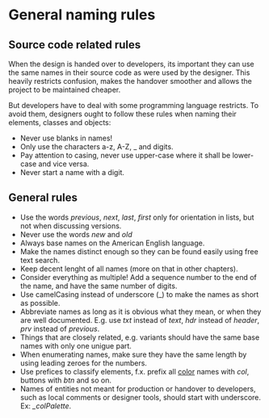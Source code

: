 # General naming rules

## Source code related rules

When the design is handed over to developers, its important they can use the same names in their source code
as were used by the designer. This heavily restricts confusion, makes the handover smoother and allows the
project to be maintained cheaper.

But developers have to deal with some programming language restricts. To avoid them, designers ought to follow
these rules when naming their elements, classes and objects:

- Never use blanks in names!
- Only use the characters a-z, A-Z, \_ and digits.
- Pay attention to casing, never use upper-case where it shall be lower-case and vice versa.
- Never start a name with a digit.

## General rules

- Use the words _previous_, _next_, _last_, _first_ only for orientation in lists, but not when discussing versions.
- Never use the words _new_ and _old_
- Always base names on the American English language.
- Make the names distinct enough so they can be found easily using free text search.
- Keep decent lenght of all names (more on that in other chapters).
- Consider everything as multiple! Add a sequence number to the end of the name, and have the same number of digits.
- Use camelCasing instead of underscore (\_) to make the names as short as possible.
- Abbreviate names as long as it is obvious what they mean, or when they are well documented. E.g. use _txt_ instead of _text_, _hdr_ instead of _header_, _prv_ instead of _previous_.
- Things that are closely related, e.g. variants should have the same base names with only one unigue part.
- When enumerating names, make sure they have the same length by using leading zeroes for the numbers.
- Use prefices to classify elements, f.x. prefix all [color](colors.md) names with _col_, buttons with _btn_ and so on.
- Names of entities not meant for production or handover to developers, such as local comments or designer tools, should start with underscore. Ex: _\_colPalette_.
